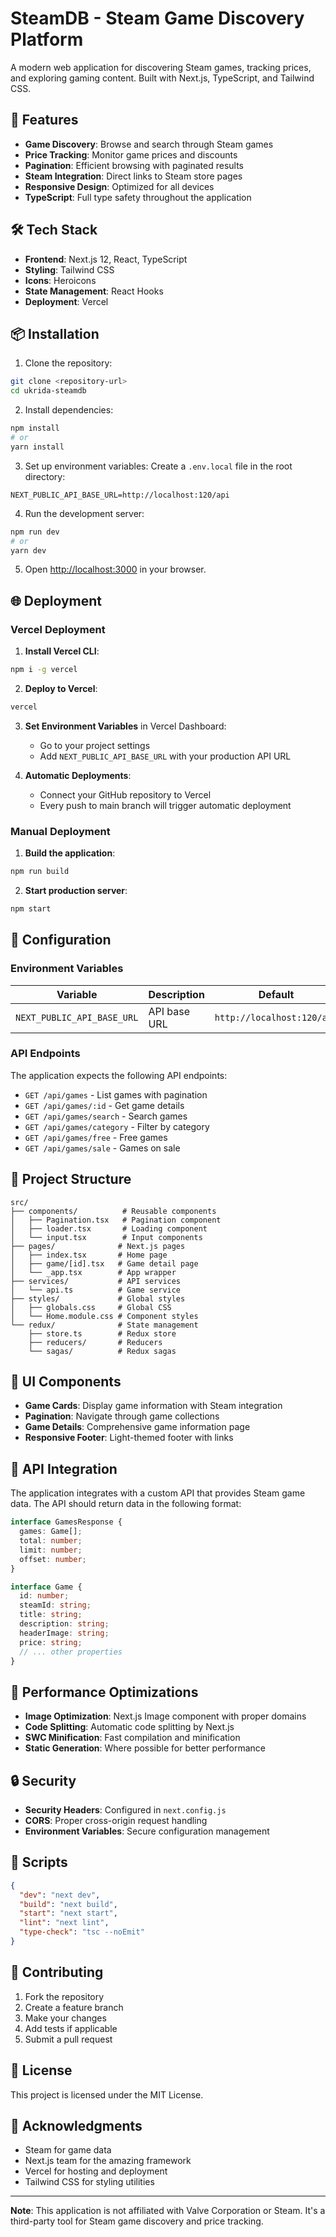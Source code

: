 # SteamDB - Steam Game Discovery Platform

A modern web application for discovering Steam games, tracking prices, and exploring gaming content. Built with Next.js, TypeScript, and Tailwind CSS.

## 🚀 Features

- **Game Discovery**: Browse and search through Steam games
- **Price Tracking**: Monitor game prices and discounts
- **Pagination**: Efficient browsing with paginated results
- **Steam Integration**: Direct links to Steam store pages
- **Responsive Design**: Optimized for all devices
- **TypeScript**: Full type safety throughout the application

## 🛠️ Tech Stack

- **Frontend**: Next.js 12, React, TypeScript
- **Styling**: Tailwind CSS
- **Icons**: Heroicons
- **State Management**: React Hooks
- **Deployment**: Vercel

## 📦 Installation

1. Clone the repository:

```bash
git clone <repository-url>
cd ukrida-steamdb
```

2. Install dependencies:

```bash
npm install
# or
yarn install
```

3. Set up environment variables:
   Create a `.env.local` file in the root directory:

```env
NEXT_PUBLIC_API_BASE_URL=http://localhost:120/api
```

4. Run the development server:

```bash
npm run dev
# or
yarn dev
```

5. Open [http://localhost:3000](http://localhost:3000) in your browser.

## 🌐 Deployment

### Vercel Deployment

1. **Install Vercel CLI**:

```bash
npm i -g vercel
```

2. **Deploy to Vercel**:

```bash
vercel
```

3. **Set Environment Variables** in Vercel Dashboard:

   - Go to your project settings
   - Add `NEXT_PUBLIC_API_BASE_URL` with your production API URL

4. **Automatic Deployments**:
   - Connect your GitHub repository to Vercel
   - Every push to main branch will trigger automatic deployment

### Manual Deployment

1. **Build the application**:

```bash
npm run build
```

2. **Start production server**:

```bash
npm start
```

## 🔧 Configuration

### Environment Variables

| Variable                   | Description  | Default                    |
| -------------------------- | ------------ | -------------------------- |
| `NEXT_PUBLIC_API_BASE_URL` | API base URL | `http://localhost:120/api` |

### API Endpoints

The application expects the following API endpoints:

- `GET /api/games` - List games with pagination
- `GET /api/games/:id` - Get game details
- `GET /api/games/search` - Search games
- `GET /api/games/category` - Filter by category
- `GET /api/games/free` - Free games
- `GET /api/games/sale` - Games on sale

## 📁 Project Structure

```
src/
├── components/          # Reusable components
│   ├── Pagination.tsx   # Pagination component
│   ├── loader.tsx       # Loading component
│   └── input.tsx        # Input components
├── pages/              # Next.js pages
│   ├── index.tsx       # Home page
│   ├── game/[id].tsx   # Game detail page
│   └── _app.tsx        # App wrapper
├── services/           # API services
│   └── api.ts          # Game service
├── styles/             # Global styles
│   ├── globals.css     # Global CSS
│   └── Home.module.css # Component styles
└── redux/              # State management
    ├── store.ts        # Redux store
    ├── reducers/       # Reducers
    └── sagas/          # Redux sagas
```

## 🎨 UI Components

- **Game Cards**: Display game information with Steam integration
- **Pagination**: Navigate through game collections
- **Game Details**: Comprehensive game information page
- **Responsive Footer**: Light-themed footer with links

## 🔗 API Integration

The application integrates with a custom API that provides Steam game data. The API should return data in the following format:

```typescript
interface GamesResponse {
  games: Game[];
  total: number;
  limit: number;
  offset: number;
}

interface Game {
  id: number;
  steamId: string;
  title: string;
  description: string;
  headerImage: string;
  price: string;
  // ... other properties
}
```

## 🚀 Performance Optimizations

- **Image Optimization**: Next.js Image component with proper domains
- **Code Splitting**: Automatic code splitting by Next.js
- **SWC Minification**: Fast compilation and minification
- **Static Generation**: Where possible for better performance

## 🔒 Security

- **Security Headers**: Configured in `next.config.js`
- **CORS**: Proper cross-origin request handling
- **Environment Variables**: Secure configuration management

## 📝 Scripts

```json
{
  "dev": "next dev",
  "build": "next build",
  "start": "next start",
  "lint": "next lint",
  "type-check": "tsc --noEmit"
}
```

## 🤝 Contributing

1. Fork the repository
2. Create a feature branch
3. Make your changes
4. Add tests if applicable
5. Submit a pull request

## 📄 License

This project is licensed under the MIT License.

## 🙏 Acknowledgments

- Steam for game data
- Next.js team for the amazing framework
- Vercel for hosting and deployment
- Tailwind CSS for styling utilities

---

**Note**: This application is not affiliated with Valve Corporation or Steam. It's a third-party tool for Steam game discovery and price tracking.
